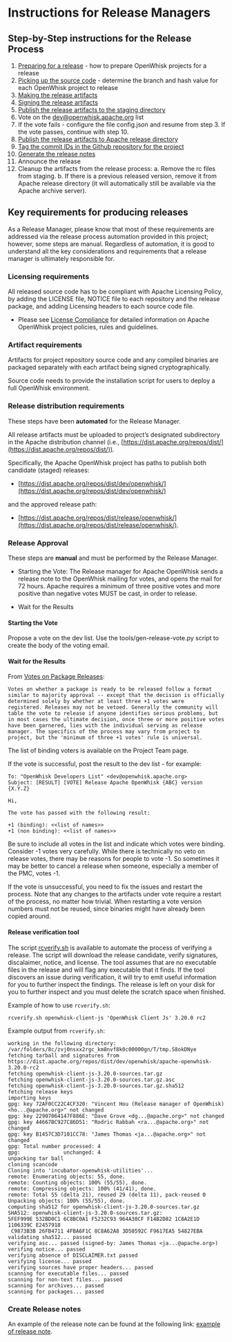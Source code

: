 <!--
#
# Licensed to the Apache Software Foundation (ASF) under one or more
# contributor license agreements.  See the NOTICE file distributed with
# this work for additional information regarding copyright ownership.
# The ASF licenses this file to You under the Apache License, Version 2.0
# (the "License"); you may not use this file except in compliance with
# the License.  You may obtain a copy of the License at
#
#     http://www.apache.org/licenses/LICENSE-2.0
#
# Unless required by applicable law or agreed to in writing, software
# distributed under the License is distributed on an "AS IS" BASIS,
# WITHOUT WARRANTIES OR CONDITIONS OF ANY KIND, either express or implied.
# See the License for the specific language governing permissions and
# limitations under the License.
#
-->

# Instructions for Release Managers

## Step-by-Step instructions for the Release Process

  1. [Preparing for a release](prepare_release.md) - how to prepare OpenWhisk projects for a release
  3. [Picking up the source code](pick_up_source_code.md) - determine the branch and hash value for each OpenWhisk project to release
  4. [Making the release artifacts](package_artifacts.md)
  5. [Signing the release artifacts](sign_artifacts.md)
  7. [Publish the release artifacts to the staging directory](push_stage_url.md)
  8. Vote on the dev@openwhisk.apache.org list
  9. If the vote fails - configure the file config.json and resume from step 3.  If the vote passes, continue with step 10.
  10. [Publish the release artifacts to Apache release directory](publish_apache_directory.md)
  11. [Tag the commit IDs in the Github repository for the project](tag_release.md)
  12. [Generate the release notes](generate_release_notes.md)
  13. Announce the release
  14. Cleanup the artifacts from the release process:
      a. Remove the rc files from staging.
      b. If there is a previous released version, remove it from Apache release directory
         (it will automatically still be available via the Apache archive server).

## Key requirements for producing releases

As a Release Manager, please know that most of these requirements are addressed via the release process automation provided in this project; however, some steps are manual. Regardless of automation, it is good to understand all the key considerations and requirements that a release manager is ultimately responsible for.

### Licensing requirements

All released source code has to be compliant with Apache Licensing Policy, by adding the LICENSE file, NOTICE file to each repository and the release package, and adding Licensing headers to each source code file.
- Please see [License Compliance](license_compliance.md) for detailed information on Apache OpenWhisk project policies, rules and guidelines.

### Artifact requirements

Artifacts for project repository source code and any compiled binaries are packaged separately with each artifact being signed cryptographically.

Source code needs to provide the installation script for users to deploy a full OpenWhisk environment.

### Release distribution requirements

These steps have been **automated** for the Release Manager.

All release artifacts must be uploaded to project’s designated subdirectory in the Apache distribution channel (i.e., [https://dist.apache.org/repos/dist/](https://dist.apache.org/repos/dist/)).

Specifically, the Apache OpenWhisk project has paths to publish both candidate (staged) releases:
- [https://dist.apache.org/repos/dist/dev/openwhisk/](https://dist.apache.org/repos/dist/dev/openwhisk/)

and the approved release path:
- [https://dist.apache.org/repos/dist/release/openwhisk/](https://dist.apache.org/repos/dist/release/openwhisk/).

### Release Approval

These steps are **manual** and must be performed by the Release Manager.
 - Starting the Vote: The Release manager for Apache OpenWhisk sends a release note to the OpenWhisk mailing for votes, and opens the mail for 72 hours. Apache requires a minimum of three positive votes and more positive than negative votes MUST be cast, in order to release.

 - Wait for the Results

#### Starting the Vote

Propose a vote on the dev list. Use the tools/gen-release-vote.py script to create the body of the voting email.

#### Wait for the Results

From [Votes on Package Releases](http://www.apache.org/foundation/voting.html):
```
Votes on whether a package is ready to be released follow a format
similar to majority approval -- except that the decision is officially
determined solely by whether at least three +1 votes were
registered. Releases may not be vetoed. Generally the community will
table the vote to release if anyone identifies serious problems, but
in most cases the ultimate decision, once three or more positive votes
have been garnered, lies with the individual serving as release
manager. The specifics of the process may vary from project to
project, but the 'minimum of three +1 votes' rule is universal.
```

The list of binding voters is available on the Project Team page.

If the vote is successful, post the result to the dev list - for example:
```
To: "OpenWhisk Developers List" <dev@openwhisk.apache.org>
Subject: [RESULT] [VOTE] Release Apache OpenWhisk {ABC} version {X.Y.Z}

Hi,

The vote has passed with the following result:

+1 (binding): <<list of names>>
+1 (non binding): <<list of names>>
```

Be sure to include all votes in the list and indicate which votes were binding. Consider -1 votes very carefully. While there is technically no veto on release votes, there may be reasons for people to vote -1. So sometimes it may be better to cancel a release when someone, especially a member of the PMC, votes -1.

If the vote is unsuccessful, you need to fix the issues and restart the process. Note that any changes to the artifacts under vote require a restart of the process, no matter how trivial. When restarting a vote version numbers must not be reused, since binaries might have already been copied around.

#### Release verification tool

The script [rcverify.sh](../tools/rcverify.sh) is available to automate the process of verifying a release.
The script will download the release candidate, verify signatures, discalaimer, notice, and license. The tool assumes that are no executable files in the release and will flag any executable that it finds. If the tool discovers an issue during verification, it will try to emit useful information for you to further inspect the findings. The release is left on your disk for you to further inspect and you must delete the scratch space when finished.

Example of how to use `rcverify.sh`:
```
rcverify.sh openwhisk-client-js 'OpenWhisk Client Js' 3.20.0 rc2
```

Example output from `rcverify.sh`:
```
working in the following directory:
/var/folders/8c/zvj0nsxx2rgc_km8nvf8k0c00000gn/T/tmp.S8okDNye
fetching tarball and signatures from https://dist.apache.org/repos/dist/dev/openwhisk/apache-openwhisk-3.20.0-rc2
fetching openwhisk-client-js-3.20.0-sources.tar.gz
fetching openwhisk-client-js-3.20.0-sources.tar.gz.asc
fetching openwhisk-client-js-3.20.0-sources.tar.gz.sha512
fetching release keys
importing keys
gpg: key 72AF0CC22C4CF320: "Vincent Hou (Release manager of OpenWhisk) <ho...@apache.org>" not changed
gpg: key 22907064147F886E: "Dave Grove <dg...@apache.org>" not changed
gpg: key 44667BC927C86D51: "Rodric Rabbah <ra...@apache.org>" not changed
gpg: key B1457C3D7101CC78: "James Thomas <ja...@apache.org>" not changed
gpg: Total number processed: 4
gpg:              unchanged: 4
unpacking tar ball
cloning scancode
Cloning into 'incubator-openwhisk-utilities'...
remote: Enumerating objects: 55, done.
remote: Counting objects: 100% (55/55), done.
remote: Compressing objects: 100% (41/41), done.
remote: Total 55 (delta 21), reused 29 (delta 11), pack-reused 0
Unpacking objects: 100% (55/55), done.
computing sha512 for openwhisk-client-js-3.20.0-sources.tar.gz
SHA512: openwhisk-client-js-3.20.0-sources.tar.gz:
5FEF999E 532BD0C1 6C8BC0A1 F5232C93 964A30CF F14B2D82 1C8A2E1D 1106339C E2457918
 C9873B3B 26FB4711 4FBA6F1C 8C8A62A8 3D50592C F9617EA5 54827EBA
validating sha512... passed
verifying asc... passed (signed-by: James Thomas <ja...@apache.org>)
verifing notice... passed
verifying absence of DISCLAIMER.txt passed
verifying license... passed
verifying sources have proper headers... passed
scanning for executable files... passed
scanning for non-text files... passed
scanning for archives... passed
scanning for packages... passed
```

### Create Release notes

An example of the release note can be found at the following link: [example of release note](https://github.com/apache/cordova-coho/blob/master/docs/coho-release-process.md).
